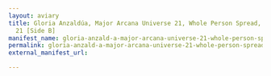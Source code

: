 ```yaml
---
layout: aviary
title: Gloria Anzaldúa, Major Arcana Universe 21, Whole Person Spread, 1980 August
  21 [Side B]
manifest_name: gloria-anzald-a-major-arcana-universe-21-whole-person-spread-1980-august-21-side-b-
permalink: gloria-anzald-a-major-arcana-universe-21-whole-person-spread-1980-august-21-side-b-
external_manifest_url: 

---
```

<!-- Add an essay or interpretive material below this line,
using HTML or markdown.  Do not modify this file above this line -->

